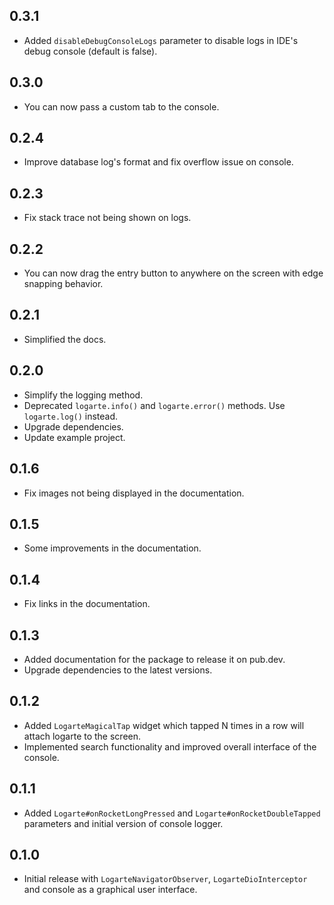 ## 0.3.1

* Added `disableDebugConsoleLogs` parameter to disable logs in IDE's debug console (default is false).

## 0.3.0

* You can now pass a custom tab to the console.

## 0.2.4

* Improve database log's format and fix overflow issue on console.

## 0.2.3

* Fix stack trace not being shown on logs.

## 0.2.2

* You can now drag the entry button to anywhere on the screen with edge snapping behavior.

## 0.2.1

* Simplified the docs.

## 0.2.0

* Simplify the logging method.
* Deprecated `logarte.info()` and `logarte.error()` methods. Use `logarte.log()` instead.
* Upgrade dependencies.
* Update example project.

## 0.1.6

* Fix images not being displayed in the documentation.

## 0.1.5

* Some improvements in the documentation.

## 0.1.4

* Fix links in the documentation.

## 0.1.3

* Added documentation for the package to release it on pub.dev.
* Upgrade dependencies to the latest versions.

## 0.1.2

* Added `LogarteMagicalTap` widget which tapped N times in a row will attach logarte to the screen.
* Implemented search functionality and improved overall interface of the console.

## 0.1.1

* Added `Logarte#onRocketLongPressed` and `Logarte#onRocketDoubleTapped` parameters and initial version of console logger.

## 0.1.0

* Initial release with `LogarteNavigatorObserver`, `LogarteDioInterceptor` and console as a graphical user interface.